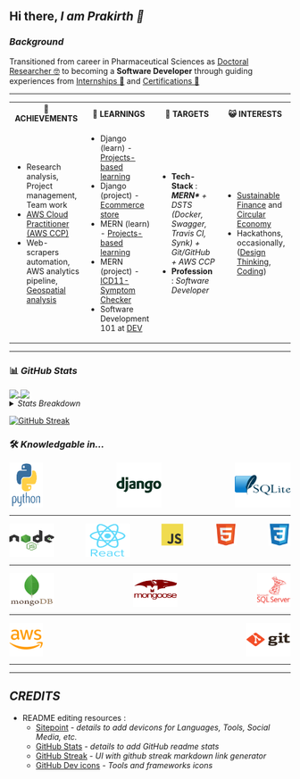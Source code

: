 ## Hi there, *I am Prakirth 👋*
### *Background*
<p> 
  Transitioned from career in Pharmaceutical Sciences as <a href="https://www.researchgate.net/profile/Prakirth-Govardhanam">Doctoral Researcher 🤓</a> to becoming a <b>Software Developer</b> through guiding experiences from <a href="https://www.linkedin.com/in/prakirth-govardhanam-3a185156/details/experience/">Internships 🧑‍</a> and <a href="https://www.credly.com/users/narayana-prakirth-govardhanam">Certifications 🧾</a>
</p>
<hr>

<table>
<th>🥇ACHIEVEMENTS</th>
<th>📖 LEARNINGS</th>
<th>🏹 TARGETS</th>
<th>😺 INTERESTS</th>
<tr>
  <td>
    <ul>
      <li>Research analysis, Project management, Team work</li>
      <li><a href="https://www.credly.com/badges/5df75c47-bf67-4cb8-ab85-1dd6283e51cd/public_url">AWS Cloud Practitioner (AWS CCP)</a></li>
      <li>Web-scrapers automation, AWS analytics pipeline, <a href="https://github.com/prak112/Coursera-IBM_Capstone">Geospatial analysis</a></li>
    </ul>
  </td>
   <td>
      <ul>
        <li>Django (learn) - <a href="https://github.com/prak112/cs50-webdev/tree/main/django">Projects-based learning</a></li>
        <li>Django (project) - <a href="https://github.com/prak112/DevSchool-Project">Ecommerce store</a></li>
        <li>MERN (learn) - <a href="https://github.com/prak112/fullstack-open-core">Projects-based learning</a></li>
        <li>MERN (project) - <a href="https://github.com/prak112/ICD11-SymptomChecker">ICD11-Symptom Checker</a></li>
        <li>Software Development 101 at <a href="https://dev.to/prakirth">DEV</a></li>
      </ul>
  </td>
  <td>
    <ul>
      <li><b>Tech-Stack</b> : <em><b>MERN*</b> + DSTS (Docker, Swagger, Travis CI, Synk) + Git/GitHub + AWS CCP</em></li>
      <li><b>Profession</b> : <em>Software Developer</em></li>
    </ul>
  </td>
  <td>
    <ul>
      <li><a href="https://github.com/prak112/esg-profile">Sustainable Finance</a> and <a href="https://ellenmacarthurfoundation.org/topics/circular-economy-introduction/learning-pathways">Circular Economy</a></li>
      <li>Hackathons, occasionally, (<a href="https://ekipade310.sharepoint.com/sites/3TeamProjekte/Freigegebene%20Dokumente/Forms/AllItems.aspx?id=%2Fsites%2F3TeamProjekte%2FFreigegebene%20Dokumente%2F1%20Archiv%2F2021%2F30008%20%2D%20Innovate2030%20%2D%20SDG12%2FTeilnehmende%2FZertifikate%2FGeneral%2FSingle%20PDF%20General%20Certificates%2Fekipa%20Certificate%20Innovate2030%20SDG12%20Prakirth%20Govardhanam%2Epdf&parent=%2Fsites%2F3TeamProjekte%2FFreigegebene%20Dokumente%2F1%20Archiv%2F2021%2F30008%20%2D%20Innovate2030%20%2D%20SDG12%2FTeilnehmende%2FZertifikate%2FGeneral%2FSingle%20PDF%20General%20Certificates&p=true&ga=1">Design Thinking</a>, <a href="https://github.com/prak112/data4wildlife">Coding</a>)</li>
    </ul>
  </td>
</tr>
</table>

<hr>

### 📊 *GitHub Stats*

<a href="https://github.com/anuraghazra/github-readme-stats">
  <img height=200 align="center" src="https://github-readme-stats.vercel.app/api?username=prak112&theme=tokyonight&rank_icon=percentile" />
</a>
<a href="https://github.com/anuraghazra/convoychat">
  <img height=200 align="center" src="https://github-readme-stats.vercel.app/api/top-langs?username=prak112&layout=compact&langs_count=8&card_width=320&theme=merko" />
</a>

<details>
  <summary><i>Stats Breakdown</i></summary>
   <ul>
    <li> S &ensp;=&ensp; Top 1%</li>
    <li> A+ =&ensp; Top 12.5%</li> 
    <li> A &ensp;=&ensp; Top 25%</li>
    <li> A- =&ensp; Top 37.5%</li>
    <li> B+ =&ensp; Top 50%</li>
    <li> B &ensp;=&ensp; Top 62.5%</li>
    <li> B- =&ensp; Top 75%</li>
    <li> C+ =&ensp; Top 87.5%</li>
    <li> C &ensp;=&ensp; Everyone</li>
  </ul>
   This ranking scheme is based on the Japanese academic grading system, i.e., Global percentile is calculated as a weighted sum of percentiles for each statistic (number of commits, pull requests,
   issues, stars and followers), based on the cumulative distribution function of the exponential and the log-normal distributions. The implementation can be investigated from the <a href="https://github.com/anuraghazra/github-readme-stats/blob/master/src/calculateRank.js">calculation</a>. The circle around the rank shows 100 minus the global percentile.
</details>

[![GitHub Streak](https://github-readme-streak-stats.herokuapp.com?user=prak112&theme=ocean-dark&date_format=M%20j%5B%2C%20Y%5D&exclude_days=Sun%2CSat)](https://git.io/streak-stats)


### 🛠️ <i>Knowledgable in...</i>
<div style="display: flex; justify-content: space-between;">
  <img src="https://github.com/devicons/devicon/blob/master/icons/python/python-original-wordmark.svg" title="Python" alt="Python" width="60" height="80"/>
  <img src="https://github.com/devicons/devicon/blob/master/icons/django/django-plain-wordmark.svg" title="Django" alt="django" width="80" height="80"/>
  <img src="https://github.com/devicons/devicon/blob/master/icons/sqlite/sqlite-original-wordmark.svg" title="SQLite" alt="sqlite" width="100" height="80"/>
</div>
<hr>
<div style="display: flex; justify-content: space-between;">
  <img src="https://github.com/devicons/devicon/blob/master/icons/nodejs/nodejs-original-wordmark.svg" title="Nodejs" alt="nodejs" width="80" height="60"/> 
  <img src="https://github.com/devicons/devicon/blob/master/icons/react/react-original-wordmark.svg" title="React" alt="react" width="80" height="60"/>
  <img src="https://github.com/devicons/devicon/blob/master/icons/javascript/javascript-original.svg" title="JavaScript" alt="javascript" width="40" height="40"/>
  <img src="https://github.com/devicons/devicon/blob/master/icons/html5/html5-original.svg" title="HTML5" alt="HTML5" width="40" height="40"/>
  <img src="https://github.com/devicons/devicon/blob/master/icons/css3/css3-original.svg" title="CSS3" alt="CSS3" width="40" height="40"/>
</div>
<hr>
<div style="display: flex; justify-content: space-between;">
  <img src="https://github.com/devicons/devicon/blob/master/icons/mongodb/mongodb-original-wordmark.svg" title="MongoDB" alt="mongodb" width="80" height="60"/>
  <img src="https://github.com/devicons/devicon/blob/master/icons/mongoose/mongoose-original-wordmark.svg" title="Mongoose" alt="mongoose" width="80" height="60"/>
  <img src="https://github.com/devicons/devicon/blob/master/icons/microsoftsqlserver/microsoftsqlserver-plain-wordmark.svg" title="Micorsoft SQL Server"  alt="MicrosoftSQLServer" width="60" height="60"/>
</div>
<hr>
<div style="display: flex; justify-content: space-between;">
  <img src="https://github.com/devicons/devicon/blob/master/icons/amazonwebservices/amazonwebservices-plain-wordmark.svg" title="AWS" alt="AWS" width="60" height="60"/>
  <img src="https://github.com/devicons/devicon/blob/master/icons/git/git-original-wordmark.svg" title="Git" alt="Git" width="80" height="60"/>
</div>


<!--<div>
📫 <i>Reach me</i> at <div id="badges">
    <a href="https://www.linkedin.com/in/prakirth-govardhanam-3a185156/"><img src="https://img.shields.io/badge/LinkedIn-blue?style=for-the-badge&logo=linkedin&logoColor=white" alt="LinkedIn Badge"/>
      </a>
</div>-->
<hr>
<hr>

## _CREDITS_
- README editing resources :
  - [Sitepoint](https://www.sitepoint.com/github-profile-readme/) - _details to add devicons for Languages, Tools, Social Media, etc._
  - [GitHub Stats](https://github.com/anuraghazra/github-readme-stats) - _details to add GitHub readme stats_
  - [GitHub Streak](https://github-readme-streak-stats.herokuapp.com/demo/) - _UI with github streak markdown link generator_
  - [GitHub Dev icons](https://github.com/devicons/devicon/blob/master/icons) - _Tools and frameworks icons_
